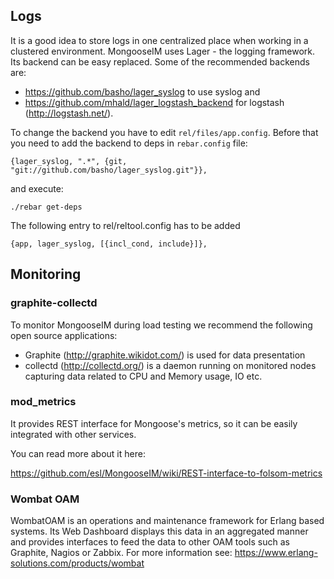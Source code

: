 Logs
---

It is a good idea to store logs in one centralized place when working in a clustered environment.
MongooseIM uses Lager - the logging framework. Its backend can be easy replaced.
Some of the recommended backends are:

- https://github.com/basho/lager_syslog to use syslog and 
- https://github.com/mhald/lager_logstash_backend for logstash (http://logstash.net/).

To change the backend you have to edit `rel/files/app.config`. Before that you need
to add the backend to deps in `rebar.config` file:

    {lager_syslog, ".*", {git, "git://github.com/basho/lager_syslog.git"}},

and execute:

    ./rebar get-deps

The following entry to rel/reltool.config has to be added

    {app, lager_syslog, [{incl_cond, include}]},


Monitoring
---

### graphite-collectd


To monitor MongooseIM during load testing we recommend the following open source applications:

- Graphite (http://graphite.wikidot.com/) is used for data presentation 
- collectd (http://collectd.org/) is a daemon running on monitored nodes capturing data related to CPU and Memory usage, IO etc. 

### mod_metrics

It provides REST interface for Mongoose's metrics, so it can be easily integrated
with other services.

You can read more about it here:

https://github.com/esl/MongooseIM/wiki/REST-interface-to-folsom-metrics

### Wombat OAM

WombatOAM is an operations and maintenance framework for Erlang based systems. Its Web Dashboard displays this data in an aggregated manner and provides interfaces to feed the data to other OAM tools such as Graphite, Nagios or Zabbix.
For more information see:
https://www.erlang-solutions.com/products/wombat